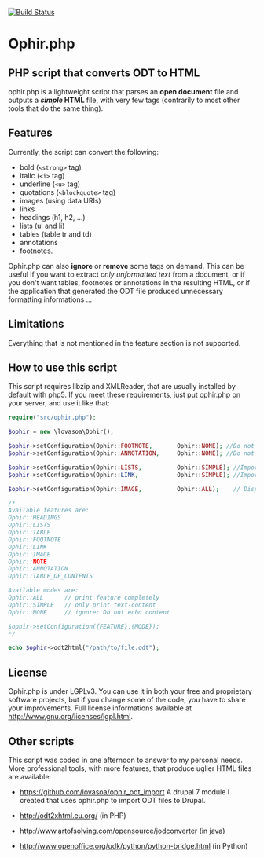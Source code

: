 [![Build Status](https://travis-ci.org/thephpjo/ophir.php.svg?branch=dev)](https://travis-ci.org/thephpjo/ophir.php)
# Ophir.php
## PHP script that converts ODT to HTML
ophir.php is a lightweight script that parses an <b>open document</b> file and outputs a <b><i>simple</i> HTML</b> file, with very few tags (contrarily to most other tools that do the same thing).

## Features
Currently, the script can convert the following:
 - bold (```<strong>``` tag)
 - italic (```<i>``` tag)
 - underline (```<u>``` tag)
 - quotations (```<blockquote>``` tag)
 - images (using data URIs)
 - links
 - headings (h1, h2, ...)
 - lists (ul and li)
 - tables (table tr and td)
 - annotations
 - footnotes.

Ophir.php can also **ignore** or **remove** some tags on demand. This can be useful if you want to extract *only unformatted text* from a document, or if you don't want tables, footnotes or annotations in the resulting HTML, or if the application that generated the ODT file produced unnecessary formatting informations ...

## Limitations
Everything that is not mentioned in the feature section is not supported.

## How to use this script
This script requires libzip and XMLReader, that are usually installed by default with php5.
If you meet these requirements, just put ophir.php on your server, and use it like that:

```php
require("src/ophir.php");

$ophir = new \lovasoa\Ophir();

$ophir->setConfiguration(Ophir::FOOTNOTE,		Ophir::NONE); //Do not import footnotes
$ophir->setConfiguration(Ophir::ANNOTATION,		Ophir::NONE); //Do not import annotations

$ophir->setConfiguration(Ophir::LISTS,			Ophir::SIMPLE); //Import lists, but prints them as simple text (no ul or li tags will be generated)
$ophir->setConfiguration(Ophir::LINK,			Ophir::SIMPLE); //Import links, but prints them as simple text (only extract text from the links)

$ophir->setConfiguration(Ophir::IMAGE,			Ophir::ALL);	// Display all the images

/*
Available features are:
Ophir::HEADINGS
Ophir::LISTS
Ophir::TABLE
Ophir::FOOTNOTE
Ophir::LINK
Ophir::IMAGE
Ophir::NOTE
Ophir::ANNOTATION
Ophir::TABLE_OF_CONTENTS

Available modes are:
Ophir::ALL 		// print feature completely
Ophir::SIMPLE 	// only print text-content
Ophir::NONE 	// ignore: Do not echo content

$ophir->setConfiguration({FEATURE},{MODE});
*/

echo $ophir->odt2html("/path/to/file.odt");
```


## License
Ophir.php is under LGPLv3.
You can use it in both your free and proprietary software projects, but if you change some of the code, you have to share your improvements.
Full license informations available at http://www.gnu.org/licenses/lgpl.html. 

## Other scripts
This script was coded in one afternoon to answer to my personal needs. More professional tools, with more features, that produce uglier HTML files are available: 

 - https://github.com/lovasoa/ophir_odt_import A drupal 7 module I created that uses ophir.php to import ODT files to Drupal.

 - http://odt2xhtml.eu.org/ (in PHP)

 - http://www.artofsolving.com/opensource/jodconverter (in java)

 -  http://www.openoffice.org/udk/python/python-bridge.html (in Python)
